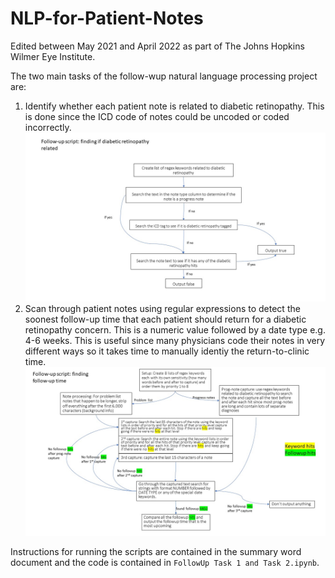 # NLP-for-Patient-Notes

Edited between May 2021 and April 2022 as part of The Johns Hopkins Wilmer Eye Institute.

The two main tasks of the follow-wup natural language processing project are: 

1. Identify whether each patient note is related to diabetic retinopathy. This is done since the ICD code of notes could be uncoded or coded incorrectly. <br /><img src = "/Followup Code Flowchart Task 1.jpg" width = 800>
2.  Scan through patient notes using regular expressions to detect the soonest follow-up time that each patient should return for a diabetic retinopathy concern. This is a numeric value followed by a date type e.g. 4-6 weeks. This is useful since many physicians code their notes in very different ways so it takes time to manually identiy the return-to-clinic time. <br /> <img src = "/Followup Code Flowchart Task 2.jpg" width = 800>

Instructions for running the scripts are contained in the summary word document and the code is contained in `FollowUp Task 1 and Task 2.ipynb`. 
